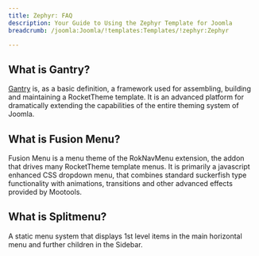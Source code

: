 ```yaml
---
title: Zephyr: FAQ
description: Your Guide to Using the Zephyr Template for Joomla
breadcrumb: /joomla:Joomla/!templates:Templates/!zephyr:Zephyr

---
```


What is Gantry?
-----
[Gantry][gantry] is, as a basic definition, a framework used for assembling, building and maintaining a RocketTheme template. It is an advanced platform for dramatically extending the capabilities of the entire theming system of Joomla.

What is Fusion Menu?
-----
Fusion Menu is a menu theme of the RokNavMenu extension, the addon that drives many RocketTheme template menus. It is primarily a javascript enhanced CSS dropdown menu, that combines standard suckerfish type functionality with animations, transitions and other advanced effects provided by Mootools.

What is Splitmenu?
-----
A static menu system that displays 1st level items in the main horizontal menu and further children in the Sidebar.

[gantry]: http://gantry.org/
[features]: http://demo.rockettheme.com/joomla-Templates/zephyr/features
[font]: http://www.fontsquirrel.com/fonts/ubuntu
[forum]: http://www.rockettheme.com/forum/joomla-template-zephyr/
[dropdown]: http://demo.rockettheme.com/joomla-Templates/zephyr/features/menu-options
[splitmenu]: http://demo.rockettheme.com/joomla-Templates/zephyr/features/menu-options
[extensions]: http://demo.rockettheme.com/joomla-Templates/zephyr/features/extensions
